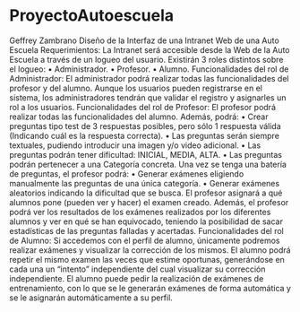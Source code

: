 # ProyectoAutoescuela 
Geffrey Zambrano 
Diseño de la Interfaz de una Intranet Web de una Auto Escuela
Requerimientos:
La Intranet será accesible desde la Web de la Auto Escuela a través de un logueo del usuario.
Existirán 3 roles distintos sobre el logueo:
• Administrador.
• Profesor.
• Alumno.
Funcionalidades del rol de Administrador:
El administrador podrá realizar todas las funcionalidades del profesor y del alumno.
Aunque los usuarios pueden registrarse en el sistema, los administradores tendrán que validar 
el registro y asignarles un rol a los usuarios.
Funcionalidades del rol de Profesor:
El profesor podrá realizar todas las funcionalidades del alumno.
Además, podrá:
• Crear preguntas tipo test de 3 respuestas posibles, pero sólo 1 respuesta válida 
(Indicando cuál es la respuesta correcta).
• Las preguntas serán siempre textuales, pudiendo introducir una imagen y/o video
adicional.
• Las preguntas podrán tener dificultad: INICIAL, MEDIA, ALTA.
• Las preguntas podrán pertenecer a una Categoría concreta.
Una vez se tenga una batería de preguntas, el profesor podrá:
• Generar exámenes eligiendo manualmente las preguntas de una única categoría.
• Generar exámenes aleatorios indicando la dificultad que se busca.
El profesor asignará a qué alumnos pone (pueden ver y hacer) el examen creado.
Además, el profesor podrá ver los resultados de los exámenes realizados por los diferentes 
alumnos y ver en qué se han equivocado, teniendo la posibilidad de sacar estadísticas de las 
preguntas falladas y acertadas.
Funcionalidades del rol de Alumno:
Si accedemos con el perfil de alumno, únicamente podremos realizar exámenes y visualizar la 
corrección de los mismos.
El alumno podrá repetir el mismo examen las veces que estime oportunas, generándose en 
cada una un “intento” independiente del cual visualizar su corrección independiente.
El alumno puede pedir la realización de exámenes de entrenamiento, con lo que se le 
generarán exámenes de forma automática y se le asignarán automáticamente a su perfil.
